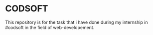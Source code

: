 # CODSOFT
This repository is for the task that i have done during my internship in #codsoft in the field of web-developement.
